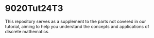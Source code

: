 # 9020Tut24T3
This repository serves as a supplement to the parts not covered in our tutorial, aiming to help you understand the concepts and applications of discrete mathematics.
